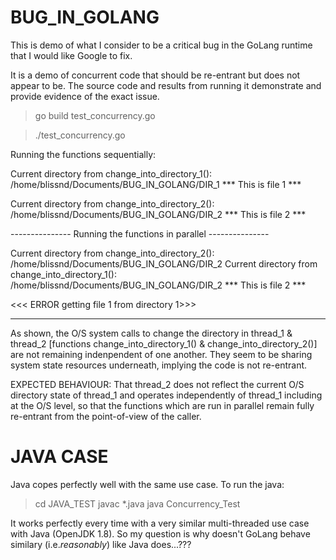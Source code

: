 # BUG_IN_GOLANG

This is demo of what I consider to be a critical bug in the GoLang runtime that I would like Google to fix. 

It is a demo of concurrent code that should be re-entrant but does not appear to be. The source code and results from running it
demonstrate and provide evidence of the exact issue.

> go build test_concurrency.go

> ./test_concurrency.go


Running the functions sequentially:

Current directory from change_into_directory_1(): /home/blissnd/Documents/BUG_IN_GOLANG/DIR_1
*** This is file 1 ***

Current directory from change_into_directory_2(): /home/blissnd/Documents/BUG_IN_GOLANG/DIR_2
*** This is file 2 ***


--------------- Running the functions in parallel ---------------

Current directory from change_into_directory_2(): /home/blissnd/Documents/BUG_IN_GOLANG/DIR_2
Current directory from change_into_directory_1(): /home/blissnd/Documents/BUG_IN_GOLANG/DIR_2
*** This is file 2 ***

<<< ERROR getting file 1 from directory 1>>>


--------------------------------------------------------------------------------------------------------
As shown, the O/S system calls to change the directory in thread_1 & thread_2 [functions change_into_directory_1() & change_into_directory_2()]
are not remaining indenpendent of one another. They seem to be sharing system state resources underneath, implying the code is 
not re-entrant.

EXPECTED BEHAVIOUR: That thread_2 does not reflect the current O/S directory state of thread_1 and operates independently of thread_1
including at the O/S level, so that the functions which are run in parallel remain fully re-entrant from the point-of-view of
the caller.

JAVA CASE
=========
Java copes perfectly well with the same use case. To run the java:

> cd JAVA_TEST
> javac *.java
> java Concurrency_Test 

It works perfectly every time with a very similar multi-threaded use case with Java (OpenJDK 1.8). So my question is why doesn't GoLang behave similary (i.e.*reasonably*) like Java does...???
